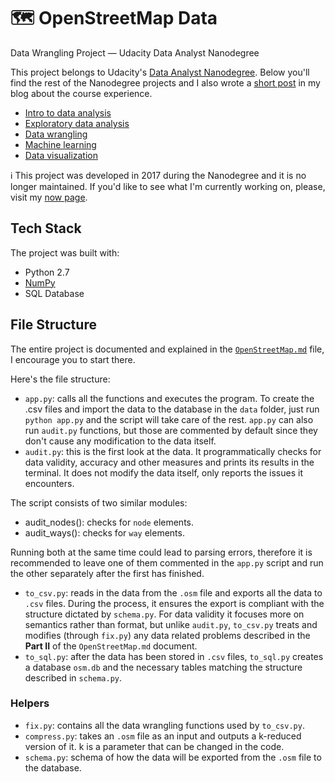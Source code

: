 # 🗺 OpenStreetMap Data
Data Wrangling Project — Udacity Data Analyst Nanodegree

This project belongs to Udacity's [Data Analyst Nanodegree](https://eu.udacity.com/course/data-analyst-nanodegree--nd002). Below you'll find the rest of the Nanodegree projects and I also wrote a [short post](https://www.collado.io/blog/2018/udacity-dand) in my blog about the course experience.

* [Intro to data analysis](https://github.com/MarcCollado/titanic)
* [Exploratory data analysis](https://github.com/MarcCollado/wine)
* [Data wrangling](https://github.com/MarcCollado/open-street-map)
* [Machine learning](https://github.com/MarcCollado/enron)
* [Data visualization](https://public.tableau.com/profile/marccollado#!/vizhome/TitanicFinal_6/Titanic)

ℹ️ This project was developed in 2017 during the Nanodegree and it is no longer maintained. If you'd like to see what I'm currently working on, please, visit my [now page](https://www.collado.io/now).


## Tech Stack
The project was built with:

* Python 2.7
* [NumPy](http://www.numpy.org/)
* SQL Database


## File Structure
The entire project is documented and explained in the [`OpenStreetMap.md`](https://github.com/MarcCollado/open-street-map/blob/master/OpenStreetMap.md) file, I encourage you to start there.

Here's the file structure:

* `app.py`: calls all the functions and executes the program. To create the .csv files and import the data to the database in the `data` folder, just run `python app.py` and the script will take care of the rest. `app.py` can also run `audit.py` functions, but those are commented by default since they don't cause any modification to the data itself.
* `audit.py`: this is the first look at the data. It programmatically checks for data validity, accuracy and other measures and prints its results in the terminal. It does not modify the data itself, only reports the issues it encounters.

The script consists of two similar modules:

  * audit_nodes(): checks for `node` elements.
  * audit_ways(): checks for `way` elements.

Running both at the same time could lead to parsing errors, therefore it is recommended to leave one of them commented in the `app.py` script and run the other separately after the first has finished.

* `to_csv.py`: reads in the data from the `.osm` file and exports all the data to `.csv` files. During the process, it ensures the export is compliant with the structure dictated by `schema.py`.
For data validity it focuses more on semantics rather than format, but unlike `audit.py`, `to_csv.py` treats and modifies (through `fix.py`) any data related problems described in the **Part II** of the `OpenStreetMap.md` document.
* `to_sql.py`: after the data has been stored in `.csv` files, `to_sql.py` creates a database `osm.db` and the necessary tables matching the structure described in `schema.py`.

### Helpers
* `fix.py`: contains all the data wrangling functions used by `to_csv.py`.
* `compress.py`: takes an `.osm` file as an input and outputs a k-reduced version of it. k is a parameter that can be changed in the code.
* `schema.py`: schema of how the data will be exported from the `.osm` file to the database.
